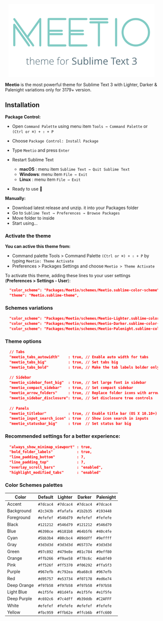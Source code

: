 <p align="center"><img src="public/meetio.png" width="480"/></p>

**Meetio** is the most powerful theme for Sublime Text 3 with Lighter, Darker & Palenight variations only for 3179+ version.

## Installation

**Package Control:**
 - Open `Command Palette` using menu item `Tools → Command Palette` or `(Ctrl or ⌘) + ⇧ + P`
 - Choose `Package Control: Install Package`
 - Type `Meetio` and press `Enter`
 - Restart Sublime Text
    - **macOS** : menu item `Sublime Text → Quit Sublime Text`
    - **Windows**: menu item `File → Exit`
    - **Linux** : menu item `File → Exit`

 - Ready to use 🎉

**Manually:**
 - Download latest release and unzip. it into your Packages folder
 - Go to `Sublime Text → Preferences → Browse Packages`
 - Move folder to inside
 - Start using...

### Activate the theme

**You can active this theme from:**

 * Command palette Tools > Command Palette `(Ctrl or ⌘) + ⇧ + P` by typing `Meetio: Theme Activate`
 * Preferences > Packages Settings and choose `Meetio > Theme Activate`

To activate this theme, adding these lines to your user settings (**Preferences > Settings - User**):

```json
  "color_scheme": "Packages/Meetio/schemes/Meetio.sublime-color-scheme",
  "theme": "Meetio.sublime-theme",
```

### Schemes variations

```json
  "color_scheme": "Packages/Meetio/schemes/Meetio-Lighter.sublime-color-scheme",
  "color_scheme": "Packages/Meetio/schemes/Meetio-Darker.sublime-color-scheme",
  "color_scheme": "Packages/Meetio/schemes/Meetio-Palenight.sublime-color-scheme"
```

### Theme options

```json
  // Tabs
  "meetio_tabs_autowidth"    : true, // Enable auto width for tabs
  "meetio_tabs_big"          : true, // Set tabs big
  "meetio_tabs_bold"         : true, // Make the tab labels bolder only in selected

  // Sidebar
  "meetio_sidebar_font_big"  : true, // Set large font in sidebar
  "meetio_compact_sidebar"   : true, // Set compact sidebar
  "meetio_arrow_folders"     : true, // Replace folder icons with arrows
  "meetio_sidebar_disclosure": true, // Set disclosure tree controls

  // Panels
  "meetio_titlebar"          : true, // Enable title bar (OS X 10.10+)
  "meetio_input_search_icon" : true  // Show icon search in inputs
  "meetio_statusbar_big"     : true  // Set status bar big
```

### Recommended settings for a better experience:

```json
  "always_show_minimap_viewport" : true,
  "bold_folder_labels"           : true,
  "line_padding_bottom"          : 7,
  "line_padding_top"             : 7,
  "overlay_scroll_bars"          : "enabled",
  "highlight_modified_tabs"      : "enabled"
```

### Color Schemes palettes

Color      | Default   |  Lighter  |  Darker  |  Palenight |
---        | ---       |  ---      |  ---     |  ---       |
Accent     | `#7dcac4` | `#7dcac4` | `#7dcac4` | `#7dcac4`  |
Background | `#2c343b` | `#fafafa` | `#1b2b35` | `#193448`  |
Foreground | `#efefef` | `#546d79` | `#efefef` | `#fefefe`  |
Black      | `#121212` | `#546d79` | `#121212` | `#546d79`  |
Blue       | `#6398ce` | `#6181b8` | `#64b5f6` | `#40c4fe`  |
Cyan       | `#5bb3b4` | `#80cbc4` | `#89ddff` | `#9effff`  |
Gray       | `#3d3d3d` | `#3d3d3d` | `#65737e` | `#3d3d3d`  |
Green      | `#97c892` | `#479e8e` | `#81c784` | `#9eff80`  |
Orange     | `#ffb266` | `#f9ae58` | `#f78c6c` | `#da8f49`  |
Pink       | `#ff526f` | `#ff5370` | `#f06292` | `#ffa5f3`  |
Purple     | `#967efb` | `#c792ea` | `#ba68c8` | `#967efb`  |
Red        | `#d95757` | `#e53734` | `#f07178` | `#ed6e74`  |
Deep Orange| `#f97b58` | `#f97b58` | `#f97b58` | `#f97b58`  |
Light Blue | `#e1f5fe` | `#81d4fa` | `#e1f5fe` | `#e1f5fe`  |
Deep Purple| `#c692c6` | `#7c4dff` | `#b39ddb` | `#C2AFFF`  |
White      | `#efefef` | `#fefefe` | `#efefef` | `#fefefe`  |
Yellow     | `#fbc959` | `#ffb62e` | `#ffcb6b` | `#ffc600`  |
